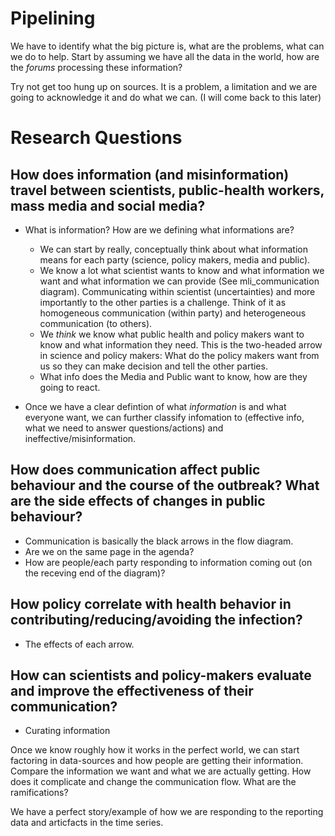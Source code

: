 # Pipelining

We have to identify what the big picture is, what are the problems, what can we do to help. Start by assuming we have all the data in the world, how are the _forums_ processing these information?

Try not get too hung up on sources. It is a problem, a limitation and we are going to acknowledge it and do what we can. (I will come back to this later)

# Research Questions

## How does information (and misinformation) travel between scientists, public-health workers, mass media and social media? 

- What is information? How are we defining what informations are?
	- We can start by really, conceptually think about what information means for each party (science, policy makers, media and public). 
	- We know a lot what scientist wants to know and what information we want and what information we can provide (See mli_communication diagram). Communicating within scientist (uncertainties) and more importantly to the other parties is a challenge. Think of it as homogeneous communication (within party) and heterogeneous communication (to others).
	- We *think* we know what public health and policy makers want to know and what information they need. This is the two-headed arrow in science and policy makers: What do the policy makers want from us so they can make decision and tell the other parties.
	- What info does the Media and Public want to know, how are they going to react.

- Once we have a clear defintion of what _information_ is and what everyone want, we can further classify infomation to (effective info, what we need to answer questions/actions) and ineffective/misinformation. 

## How does communication affect public behaviour and the course of the outbreak? What are the side effects of changes in public behaviour? 

- Communication is basically the black arrows in the flow diagram. 
- Are we on the same page in the agenda?
- How are people/each party responding to information coming out (on the receving end of the diagram)?

## How policy correlate with health behavior in contributing/reducing/avoiding the infection?

- The effects of each arrow. 
	

## How can scientists and policy-makers evaluate and improve the effectiveness of their communication?

- Curating information

Once we know roughly how it works in the perfect world, we can start factoring in data-sources and how people are getting their information. Compare the information we want and what we are actually getting. How does it complicate and change the communication flow. What are the ramifications?

We have a perfect story/example of how we are responding to the reporting data and articfacts in the time series. 


